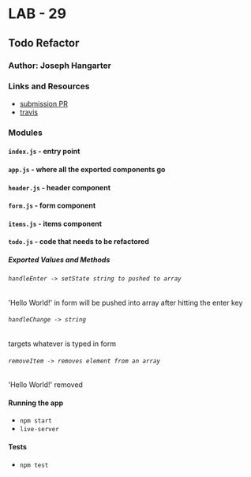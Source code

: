 # LAB - 29

## Todo Refactor

### Author: Joseph Hangarter

### Links and Resources
* [submission PR]()
* [travis](http://xyz.com)

### Modules
#### `index.js` - entry point
#### `app.js` - where all the exported components go
#### `header.js` - header component
#### `form.js` - form component
#### `items.js` - items component
#### `todo.js` - code that needs to be refactored


##### Exported Values and Methods

###### `handleEnter -> setState string to pushed to array`
'Hello World!' in form will be pushed into array after hitting the enter key

###### `handleChange -> string`
targets whatever is typed in form

###### `removeItem -> removes element from an array`
'Hello World!' removed 

#### Running the app
* `npm start`
* `live-server`
  
#### Tests
* `npm test`



